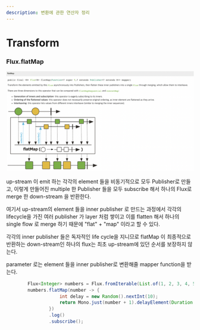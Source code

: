 ```yaml
---
description: 변환에 관한 연산자 정리
---
```


# Transform

### Flux.flatMap

![](.gitbook/assets/image.png)

up-stream 이 emit 하는 각각의 element 들을 비동기적으로 모두 Publisher로 만들고, 이렇게 만들어진 multiple 한 Publisher 들을 모두 subscribe 해서 하나의 Flux로 merge 한 down-stream 을 반환한다.

여기서 up-stream의 element 들을 inner publisher 로 만드는 과정에서 각각의 lifecycle을 가진 여러 publisher 가 layer 처럼 쌓이고 이를 flatten 해서 하나의 single flow 로 merge 하기 때문에 "flat" + "map" 이라고 할 수 있다.

각각의 inner publisher 들은 독자적인 life cycle을 지니므로 flatMap 이 최종적으로 반환하는 down-stream인 하나의 flux는 최초 up-stream에 있던 순서를 보장하지 않는다.

parameter 로는 element 들을 inner publisher로 변환해줄 mapper function을 받는다.

```java
        Flux<Integer> numbers = Flux.fromIterable(List.of(1, 2, 3, 4, 5, 6, 7, 8, 9, 10));
        numbers.flatMap(number -> {
                    int delay = new Random().nextInt(10);
                    return Mono.just(number + 1).delayElement(Duration.ofMillis(delay));
                })
                .log()
                .subscribe();
```





